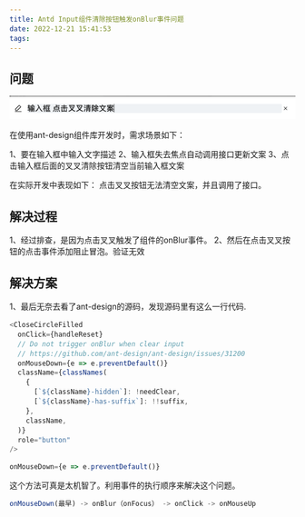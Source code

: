 ```yaml
---
title: Antd Input组件清除按钮触发onBlur事件问题
date: 2022-12-21 15:41:53
tags:
---
```


## 问题

![image1](/images/ant_design_input_blur.png)

在使用ant-design组件库开发时，需求场景如下：

1、要在输入框中输入文字描述
2、输入框失去焦点自动调用接口更新文案
3、点击输入框后面的叉叉清除按钮清空当前输入框文案

在实际开发中表现如下：
点击叉叉按钮无法清空文案，并且调用了接口。

## 解决过程

1、经过排查，是因为点击叉叉触发了组件的onBlur事件。
2、然后在点击叉叉按钮的点击事件添加阻止冒泡。验证无效

## 解决方案

1、最后无奈去看了ant-design的源码，发现源码里有这么一行代码.

```javascript
<CloseCircleFilled
  onClick={handleReset}
  // Do not trigger onBlur when clear input
  // https://github.com/ant-design/ant-design/issues/31200
  onMouseDown={e => e.preventDefault()}
  className={classNames(
    {
      [`${className}-hidden`]: !needClear,
      [`${className}-has-suffix`]: !!suffix,
    },
    className,
  )}
  role="button"
/>
```

```javascript
onMouseDown={e => e.preventDefault()}
```

这个方法可真是太机智了。利用事件的执行顺序来解决这个问题。

```js
onMouseDown(最早) -> onBlur（onFocus） -> onClick -> onMouseUp
```
